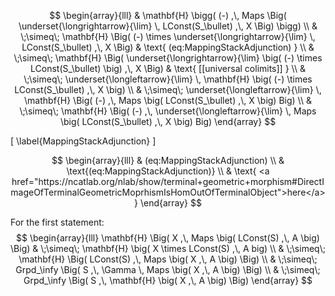 
$$
  \begin{array}{lll}
    &
    \mathbf{H}
    \bigg(
      (-)
      ,\,
      Maps
      \Big(
        \underset{\longrightarrow}{\lim}
        \,
        LConst(S_\bullet)
        ,\,
        X
      \Big)
    \bigg)
    \\
    & \;\simeq\;
    \mathbf{H}
    \Big(
      (-)
      \times
      \underset{\longrightarrow}{\lim}
      \,
      LConst(S_\bullet)
      ,\,
      X
    \Big)
    &
    \text{ (eq:MappingStackAdjunction) }
    \\
    & \;\simeq\;
    \mathbf{H}
    \Big(
      \underset{\longrightarrow}{\lim}
      \big(
        (-)
        \times
        LConst(S_\bullet)
      \big)
      ,\,
      X
    \Big)
    &
    \text{ [[universal colimits]] }
    \\
    & \;\simeq\;
    \underset{\longleftarrow}{\lim}
    \,
    \mathbf{H}
    \big(
      (-)
      \times
      LConst(S_\bullet)
      ,\,
      X
    \big)
    \\
    & \;\simeq\;
    \underset{\longleftarrow}{\lim}
    \,
    \mathbf{H}
    \Big(
      (-)
      ,\,
      Maps
      \big(
        LConst(S_\bullet)
        ,\,
        X
      \big)
    Big)
    \\
    & \;\simeq\;
    \mathbf{H}
    \Big(
      (-)
      ,\,
      \underset{\longleftarrow}{\lim}
      \,
      Maps
      \big(
        LConst(S_\bullet)
        ,\,
        X
      \big)
    Big)
  \end{array}
$$



\[
  \label{MappingStackAdjunction}
\]

$$
  \begin{array}{lll}
    & (eq:MappingStackAdjunction)
    \\
    & \text{(eq:MappingStackAdjunction)}
    \\
    & 
    \text{
    <a href="https://ncatlab.org/nlab/show/terminal+geometric+morphism#DirectImageOfTerminalGeometricMoprhismIsHomOutOfTerminalObject">here</a>}
  \end{array}
$$

For the first statement:
$$
  \begin{array}{lll}
     \mathbf{H}
     \Big(
       X
       ,\,
       Maps
       \big(
         LConst(S)
         ,\,
         A
       \big)
     \Big)
     &
     \;\simeq\;   
     \mathbf{H}
     \big(
       X 
       \times
       LConst(S)
       ,\,
       A
     big)
     \\
     & \;\simeq\;
     \mathbf{H}
     \Big(
       LConst(S)
       ,\,
       Maps
       \big(
         X
         ,\,
         A
       \big)
     \Big)
     \\
     & \;\simeq\;
     Grpd_\infy
     \Big(
       S
       ,\,
       \Gamma
       \,
       Maps
       \big(
         X
         ,\,
         A
       \big)
     \Big)
     \\
     & \;\simeq\;
     Grpd_\infy
     \Big(
       S
       ,\,
       \mathbf{H}
       \big(
         X
         ,\,
         A
       \big)
     \Big)
  \end{array}
$$
